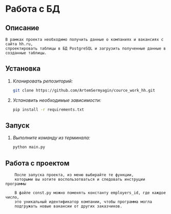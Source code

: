 # Работа с БД

## Описание

    В рамках проекта необходимо получить данные о компаниях и вакансиях с сайта hh.ru, 
    спроектировать таблицы в БД PostgreSQL и загрузить полученные данные в созданные таблицы.

## Установка

1. *Клонировать репозиторий:*
   ```bash
   git clone https://github.com/ArtemSermyagin/cource_work_hh.git

2. *Установить необходимые зависимости:*
   ```bash
   pip install -r requirements.txt

## Запуск

1. *Выполните команду из терминала:*
    ```bash 
    python main.py

## Работа с проектом
```
    После запуска проекта, из меню выбирайте те функции, 
    которыми вы хотите воспользотваться и следовать инструции программы
    
    В файле const.py можно поменять константу employers_id, где каждое число,
    это уникальный идентификатор компании, чтобы программа могла
    подгружать новые вакансии от других заказчиков.
 ```





   



